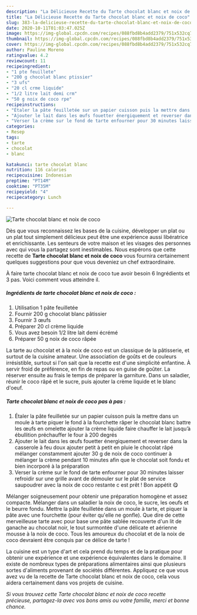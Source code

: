 ```yaml
---
description: "La Délicieuse Recette du Tarte chocolat blanc et noix de coco"
title: "La Délicieuse Recette du Tarte chocolat blanc et noix de coco"
slug: 383-la-delicieuse-recette-du-tarte-chocolat-blanc-et-noix-de-coco
date: 2020-10-11T01:03:47.025Z
image: https://img-global.cpcdn.com/recipes/088fbd8b4add2379/751x532cq70/tarte-chocolat-blanc-et-noix-de-coco-photo-principale-de-la-recette.jpg
thumbnail: https://img-global.cpcdn.com/recipes/088fbd8b4add2379/751x532cq70/tarte-chocolat-blanc-et-noix-de-coco-photo-principale-de-la-recette.jpg
cover: https://img-global.cpcdn.com/recipes/088fbd8b4add2379/751x532cq70/tarte-chocolat-blanc-et-noix-de-coco-photo-principale-de-la-recette.jpg
author: Pauline Moreno
ratingvalue: 4.2
reviewcount: 11
recipeingredient:
- "1 pte feuillete"
- "200 g chocolat blanc ptissier"
- "3 ufs"
- "20 cl crme liquide"
- "1/2 litre lait demi crm"
- "50 g noix de coco rpe"
recipeinstructions:
- "Étaler la pâte feuilletée sur un papier cuisson puis la mettre dans un moule à tarte piquer le fond à la fourchette râper le chocolat blanc battre les œufs en omelette ajouter la crème liquide faire chauffer le lait jusqu’à ébullition préchauffer le four à 200 degrés"
- "Ajouter le lait dans les œufs fouetter énergiquement et reverser dans la casserole à feu doux ajouter petit à petit en pluie le chocolat râpé mélanger constamment ajouter 30 g de noix de coco continuer à mélanger la crème pendant 10 minutes afin que le chocolat soit fondu et bien incorporé à la préparation"
- "Verser la crème sur le fond de tarte enfourner pour 30 minutes laisser refroidir sur une grille avant de démouler sur le plat de service saupoudrer avec la noix de coco restante c est prêt ! Bon appétit 😋"
categories:
- Resep
tags:
- tarte
- chocolat
- blanc

katakunci: tarte chocolat blanc 
nutrition: 116 calories
recipecuisine: Indonesian
preptime: "PT14M"
cooktime: "PT35M"
recipeyield: "4"
recipecategory: Lunch

---
```



![Tarte chocolat blanc et noix de coco](https://img-global.cpcdn.com/recipes/088fbd8b4add2379/751x532cq70/tarte-chocolat-blanc-et-noix-de-coco-photo-principale-de-la-recette.jpg)

Dès que vous reconnaissez les bases de la cuisine, développer un plat ou un plat tout simplement délicieux peut être une expérience aussi libératrice et enrichissante. Les senteurs de votre maison et les visages des personnes avec qui vous la partagez sont inestimables. Nous espérons que cette recette de <strong> Tarte chocolat blanc et noix de coco </strong> vous fournira certainement quelques suggestions pour que vous deveniez un chef extraordinaire.

<!--inarticleads1-->

À faire tarte chocolat blanc et noix de coco tue avoir besoin 6 Ingrédients et 3 pas. Voici comment vous atteindre il.

##### Ingrédients de tarte chocolat blanc et noix de coco :

1. Utilisation 1 pâte feuilletée
1. Fournir 200 g chocolat blanc pâtissier
1. Fournir 3 œufs
1. Préparer 20 cl crème liquide
1. Vous avez besoin 1/2 litre lait demi écrémé
1. Préparer 50 g noix de coco râpée


La tarte au chocolat et à la noix de coco est un classique de la pâtisserie, et surtout de la cuisine amateur. Une association de goûts et de couleurs irrésistible, surtout si l&#39;on sait que la recette est d&#39;une simplicité enfantine. À servir froid de préférence, en fin de repas ou en guise de goûter. La réserver ensuite au frais le temps de préparer la garniture. Dans un saladier, réunir le coco râpé et le sucre, puis ajouter la crème liquide et le blanc d&#39;oeuf. 

<!--inarticleads2-->

##### Tarte chocolat blanc et noix de coco pas à pas :

1. Étaler la pâte feuilletée sur un papier cuisson puis la mettre dans un moule à tarte piquer le fond à la fourchette râper le chocolat blanc battre les œufs en omelette ajouter la crème liquide faire chauffer le lait jusqu’à ébullition préchauffer le four à 200 degrés
1. Ajouter le lait dans les œufs fouetter énergiquement et reverser dans la casserole à feu doux ajouter petit à petit en pluie le chocolat râpé mélanger constamment ajouter 30 g de noix de coco continuer à mélanger la crème pendant 10 minutes afin que le chocolat soit fondu et bien incorporé à la préparation
1. Verser la crème sur le fond de tarte enfourner pour 30 minutes laisser refroidir sur une grille avant de démouler sur le plat de service saupoudrer avec la noix de coco restante c est prêt ! Bon appétit 😋


Mélanger soigneusement pour obtenir une préparation homogène et assez compacte. Mélanger dans un saladier la noix de coco, le sucre, les oeufs et le beurre fondu. Mettre la pâte feuilletée dans un moule à tarte, et piquer la pâte avec une fourchette (pour éviter qu&#39;elle ne gonfle). Que dire de cette merveilleuse tarte avec pour base une pâte sablée recouverte d&#39;un lit de ganache au chocolat noir, le tout surmontée d&#39;une délicate et aérienne mousse à la noix de coco. Tous les amoureux du chocolat et de la noix de coco devraient être conquis par ce délice de tarte ! 

<!--inarticleads1-->

<p>
La cuisine est un type d'art et cela prend du temps et de la pratique pour obtenir une expérience et une expérience équivalentes dans le domaine. Il existe de nombreux types de préparations alimentaires ainsi que plusieurs sortes d'aliments provenant de sociétés différentes. Appliquez ce que vous avez vu de la recette de Tarte chocolat blanc et noix de coco, cela vous aidera certainement dans vos projets de cuisine.
</p>

<p>
<i>Si vous trouvez cette Tarte chocolat blanc et noix de coco recette précieuse, partagez-la avec vos bons amis ou votre famille, merci et bonne chance.</i>
</p>
